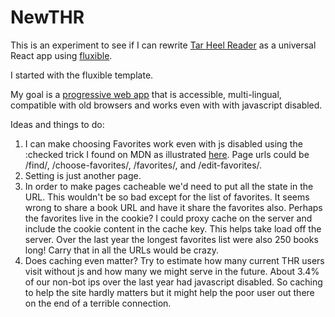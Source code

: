 # NewTHR

This is an experiment to see if I can rewrite [Tar Heel Reader](http://tarheelreader.org) as a universal React app using [fluxible](http://fluxible.io/).

I started with the fluxible template.

My goal is a [progressive web app](https://developers.google.com/web/progressive-web-apps/) that is accessible, multi-lingual, compatible with old browsers and works even with with javascript disabled.

Ideas and things to do:

1. I can make choosing Favorites work even with js disabled using the :checked trick I found on MDN as illustrated [here](https://codepen.io/gbishop-1471544451/pen/jARbvd). Page urls could be /find/, /choose-favorites/, /favorites/, and /edit-favorites/.
2. Setting is just another page.
3. In order to make pages cacheable we'd need to put all the state in the URL. This wouldn't be so bad except for the list of favorites. It seems wrong to share a book URL and have it share the favorites also. Perhaps the favorites live in the cookie? I could proxy cache on the server and include the cookie content in the cache key. This helps take load off the server. Over the last year the longest favorites list were also 250 books long! Carry that in all the URLs would be crazy. 
4. Does caching even matter? Try to estimate how many current THR users visit without js and how many we might serve in the future. About 3.4% of our non-bot ips over the last year had javascript disabled. So caching to help the site hardly matters but it might help the poor user out there on the end of a terrible connection.

